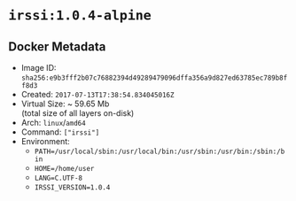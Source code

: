 # `irssi:1.0.4-alpine`

## Docker Metadata

- Image ID: `sha256:e9b3fff2b07c76882394d49289479096dffa356a9d827ed63785ec789b8ff8d3`
- Created: `2017-07-13T17:38:54.834045016Z`
- Virtual Size: ~ 59.65 Mb  
  (total size of all layers on-disk)
- Arch: `linux`/`amd64`
- Command: `["irssi"]`
- Environment:
  - `PATH=/usr/local/sbin:/usr/local/bin:/usr/sbin:/usr/bin:/sbin:/bin`
  - `HOME=/home/user`
  - `LANG=C.UTF-8`
  - `IRSSI_VERSION=1.0.4`
